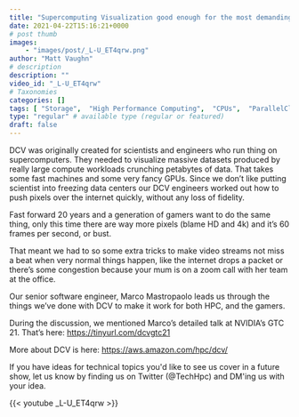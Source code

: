 ```yaml
---
title: "Supercomputing Visualization good enough for the most demanding gamers."
date: 2021-04-22T15:16:21+0000
# post thumb
images:
    - "images/post/_L-U_ET4qrw.png"
author: "Matt Vaughn"
# description
description: ""
video_id: "_L-U_ET4qrw"
# Taxonomies
categories: []
tags: [ "Storage",  "High Performance Computing",  "CPUs",  "ParallelCluster",  "Schedulers",  "GPUs",  "HPC",  "DCV",  "Lustre",  "vizualization",  "EC2",  "virtualization",  "techshorts", ]
type: "regular" # available type (regular or featured)
draft: false
---
```


DCV was originally created for scientists and engineers who run thing on supercomputers. They needed to visualize massive datasets produced by really large compute workloads crunching petabytes of data. That takes some fast machines and some very fancy GPUs. Since we don’t like putting scientist into freezing data centers our DCV engineers worked out how to push pixels over the internet quickly, without any loss of fidelity.

Fast forward 20 years and a generation of gamers want to do the same thing, only this time there are way more pixels (blame HD and 4k) and it’s 60 frames per second, or bust.

That meant we had to so some extra tricks to make video streams not miss a beat when very normal things happen, like the internet drops a packet or there’s some congestion because your mum is on a zoom call with her team at the office.

Our senior software engineer, Marco Mastropaolo leads us through the things we’ve done with DCV to make it work for both HPC, and the gamers.

During the discussion, we mentioned Marco’s detailed talk at NVIDIA’s GTC 21. That’s here: https://tinyurl.com/dcvgtc21

More about DCV is here: https://aws.amazon.com/hpc/dcv/

If you have ideas for technical topics you'd like to see us cover in a future show, let us know by finding us on Twitter (@TechHpc) and DM'ing us with your idea.

{{< youtube _L-U_ET4qrw >}}
